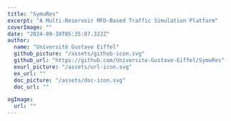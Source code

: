 ```yaml
---
title: "SymuRes"
excerpt: "A Multi-Reservoir MFD-Based Traffic Simulation Platform"
coverImage: ""
date: "2024-09-10T05:35:07.322Z"
author:
  name: "Université Gustave Eiffel"
  github_picture: "/assets/github-icon.svg"
  github_url: "https://github.com/Universite-Gustave-Eiffel/SymuRes"
  exurl_picture: "/assets/url-icon.svg"
  ex_url: ""
  doc_picture: "/assets/doc-icon.svg"
  doc_url: ""

ogImage:
  url: ""
---
```

